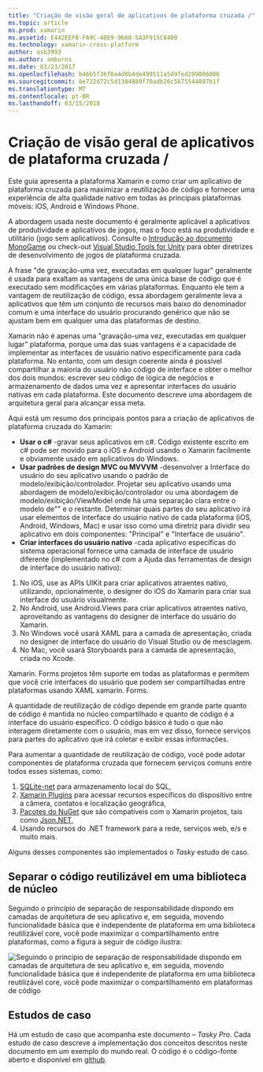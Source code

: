 ```yaml
---
title: "Criação de visão geral de aplicativos de plataforma cruzada /"
ms.topic: article
ms.prod: xamarin
ms.assetid: E442EEFB-FA9C-40E9-9668-5A3F915C8400
ms.technology: xamarin-cross-platform
author: asb3993
ms.author: amburns
ms.date: 03/23/2017
ms.openlocfilehash: b46b5f36f0a4d8b4de499511a5d9fed299886006
ms.sourcegitcommit: 8e722d72c5d1384889f70adb26c5675544897b1f
ms.translationtype: MT
ms.contentlocale: pt-BR
ms.lasthandoff: 03/15/2018
---
```

# <a name="building-cross-platform-applications-overview"></a>Criação de visão geral de aplicativos de plataforma cruzada /

Este guia apresenta a plataforma Xamarin e como criar um aplicativo de plataforma cruzada para maximizar a reutilização de código e fornecer uma experiência de alta qualidade nativo em todas as principais plataformas móveis: iOS, Android e Windows Phone.

A abordagem usada neste documento é geralmente aplicável a aplicativos de produtividade e aplicativos de jogos, mas o foco está na produtividade e utilitário (jogo sem aplicativos). Consulte o [Introdução ao documento MonoGame](https://developer.xamarin.com/guides/cross-platform/game_development/monogame/introduction/) ou check-out [Visual Studio Tools for Unity](https://docs.microsoft.com/en-us/visualstudio/cross-platform/visual-studio-tools-for-unity) para obter diretrizes de desenvolvimento de jogos de plataforma cruzada.

A frase "de gravação-uma vez, executadas em qualquer lugar" geralmente é usada para exaltam as vantagens de uma única base de código que é executado sem modificações em várias plataformas. Enquanto ele tem a vantagem de reutilização de código, essa abordagem geralmente leva a aplicativos que têm um conjunto de recursos mais baixo do denominador comum e uma interface do usuário procurando genérico que não se ajustam bem em qualquer uma das plataformas de destino.

Xamarin não é apenas uma "gravação-uma vez, executadas em qualquer lugar" plataforma, porque uma das suas vantagens é a capacidade de implementar as interfaces de usuário nativo especificamente para cada plataforma. No entanto, com um design coerente ainda é possível compartilhar a maioria do usuário não código de interface e obter o melhor dos dois mundos: escrever seu código de lógica de negócios e armazenamento de dados uma vez e apresentar interfaces do usuário nativas em cada plataforma. Este documento descreve uma abordagem de arquitetura geral para alcançar essa meta.

Aqui está um resumo dos principais pontos para a criação de aplicativos de plataforma cruzada do Xamarin:

-   **Usar o c#** -gravar seus aplicativos em c#. Código existente escrito em c# pode ser movido para o iOS e Android usando o Xamarin facilmente e obviamente usado em aplicativos do Windows.
-   **Usar padrões de design MVC ou MVVVM** -desenvolver a Interface do usuário do seu aplicativo usando o padrão de modelo/exibição/controlador. Projetar seu aplicativo usando uma abordagem de modelo/exibição/controlador ou uma abordagem de modelo/exibição/ViewModel onde há uma separação clara entre o modelo de"" e o restante. Determinar quais partes do seu aplicativo irá usar elementos de interface do usuário nativo de cada plataforma (iOS, Android, Windows, Mac) e usar isso como uma diretriz para dividir seu aplicativo em dois componentes: "Principal" e "Interface de usuário".
-   **Criar interfaces do usuário nativo** -cada aplicativo específicas do sistema operacional fornece uma camada de interface de usuário diferente (implementado no c# com a Ajuda das ferramentas de design de interface do usuário nativo):

1.  No iOS, use as APIs UIKit para criar aplicativos atraentes nativo, utilizando, opcionalmente, o designer do iOS do Xamarin para criar sua interface do usuário visualmente.
1.  No Android, use Android.Views para criar aplicativos atraentes nativo, aproveitando as vantagens do designer de interface do usuário do Xamarin.
1.  No Windows você usará XAML para a camada de apresentação, criada no designer de interface do usuário do Visual Studio ou de mesclagem.
1.  No Mac, você usará Storyboards para a camada de apresentação, criada no Xcode.

Xamarin. Forms projetos têm suporte em todas as plataformas e permitem que você crie interfaces do usuário que podem ser compartilhadas entre plataformas usando XAML xamarin. Forms. 

A quantidade de reutilização de código depende em grande parte quanto de código é mantida no núcleo compartilhado e quanto de código é a interface do usuário específico. O código básico é tudo o que não interagem diretamente com o usuário, mas em vez disso, fornece serviços para partes do aplicativo que irá coletar e exibir essas informações.

Para aumentar a quantidade de reutilização de código, você pode adotar componentes de plataforma cruzada que fornecem serviços comuns entre todos esses sistemas, como:

1.   [SQLite-net](https://www.nuget.org/packages/sqlite-net-pcl/) para armazenamento local do SQL,
1.   [Xamarin Plugins](https://xamarin.com/plugins) para acessar recursos específicos do dispositivo entre a câmera, contatos e localização geográfica,
1.   [Pacotes do NuGet](https://nuget.org) que são compatíveis com o Xamarin projetos, tais como [Json.NET](https://www.nuget.org/packages/Newtonsoft.Json/),
1.  Usando recursos do .NET framework para a rede, serviços web, e/s e muito mais.


Alguns desses componentes são implementados o *Tasky* estudo de caso.

 <a name="Separate_Reusable_Code_into_a_Core_Library" />


## <a name="separate-reusable-code-into-a-core-library"></a>Separar o código reutilizável em uma biblioteca de núcleo

Seguindo o princípio de separação de responsabilidade dispondo em camadas de arquitetura de seu aplicativo e, em seguida, movendo funcionalidade básica que é independente de plataforma em uma biblioteca reutilizável core, você pode maximizar o compartilhamento entre plataformas, como a figura a seguir de código ilustra:

 ![](overview-images/layers2.png "Seguindo o princípio de separação de responsabilidade dispondo em camadas de arquitetura de seu aplicativo e, em seguida, movendo funcionalidade básica que é independente de plataforma em uma biblioteca reutilizável core, você pode maximizar o compartilhamento em plataformas de código")

 <a name="Case_Studies" />


## <a name="case-studies"></a>Estudos de caso

Há um estudo de caso que acompanha este documento – *Tasky Pro*. Cada estudo de caso descreve a implementação dos conceitos descritos neste documento em um exemplo do mundo real. O código é o código-fonte aberto e disponível em [github](https://github.com/xamarin/mobile-samples/).